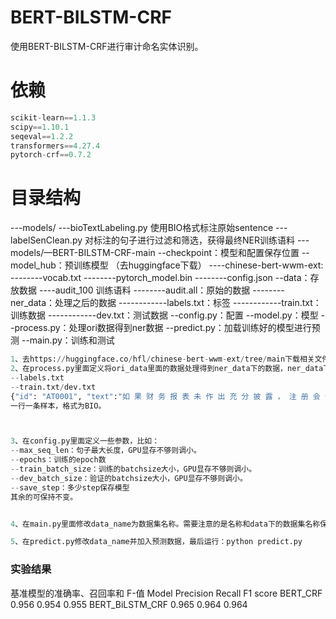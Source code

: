 # BERT-BILSTM-CRF
使用BERT-BILSTM-CRF进行审计命名实体识别。 



# 依赖

```python
scikit-learn==1.1.3 
scipy==1.10.1 
seqeval==1.2.2
transformers==4.27.4
pytorch-crf==0.7.2
```

# 目录结构

---models/
	---bioTextLabeling.py 使用BIO格式标注原始sentence
    ---labelSenClean.py  对标注的句子进行过滤和筛选，获得最终NER训练语料
---models/—BERT-BILSTM-CRF-main
    --checkpoint：模型和配置保存位置
    --model_hub：预训练模型  （去huggingface下载）
    ----chinese-bert-wwm-ext:
    --------vocab.txt
    --------pytorch_model.bin
    --------config.json
    --data：存放数据
    ----audit_100  训练语料
    --------audit.all：原始的数据
    --------ner_data：处理之后的数据
    ------------labels.txt：标签
    ------------train.txt：训练数据
    ------------dev.txt：测试数据
    --config.py：配置
    --model.py：模型
    --process.py：处理ori数据得到ner数据
    --predict.py：加载训练好的模型进行预测
    --main.py：训练和测试

```python
1、去https://huggingface.co/hfl/chinese-bert-wwm-ext/tree/main下载相关文件到chinese-bert-wwm-ext下。
2、在process.py里面定义将ori_data里面的数据处理得到ner_data下的数据，ner_data下数据样本是这样的：
--labels.txt
--train.txt/dev.txt
{"id": "AT0001", "text":"如 果 财 务 报 表 未 作 出 充 分 披 露 ， 注 册 会 计 师 应 当 按 照 《 中 国 注 册 会 计 师 审 计 准 则 第 1 5 0 2 号 在 审 计 报 告 中 发 表 非 无 保 留 意 见 》 的 规 定 ， 恰 当 发 表 保 留 意 见 或 否 定 意 见", "label": ["O", "O", "O", "O", "O", "O", "O", "O", "O", "O", "O", "O", "O", "O", "B-PER", "I-PER", "I-PER", "I-PER", "I-PER", "O", "O", "O", "O", "O", "B-auditLaws", "I-auditLaws", "I-auditLaws", "I-auditLaws", "I-auditLaws", "I-auditLaws", "I-auditLaws", "I-auditLaws", "I-auditLaws", "I-auditLaws", "I-auditLaws", "I-auditLaws", "I-auditLaws", "I-auditLaws", "I-auditLaws", "I-auditLaws", "I-auditLaws", "I-auditLaws", "I-auditLaws", "I-auditLaws", "I-auditLaws", "I-auditLaws", "I-auditLaws", "I-auditLaws", "I-auditLaws", "I-auditLaws", "I-auditLaws", "I-auditLaws", "I-auditLaws", "I-auditLaws", "I-auditLaws", "O", "O", "O", "O", "O", "O", "O", "O", "O", "O", "O", "O", "O", "O", "O", "O", "O", "O"]}
一行一条样本，格式为BIO。



3、在config.py里面定义一些参数，比如：
--max_seq_len：句子最大长度，GPU显存不够则调小。
--epochs：训练的epoch数
--train_batch_size：训练的batchsize大小，GPU显存不够则调小。
--dev_batch_size：验证的batchsize大小，GPU显存不够则调小。
--save_step：多少step保存模型
其余的可保持不变。


4、在main.py里面修改data_name为数据集名称。需要注意的是名称和data下的数据集名称保持一致。最后运行：python main.py

5、在predict.py修改data_name并加入预测数据，最后运行：python predict.py
```
### 实验结果

基准模型的准确率、召回率和 F-值
Model	    				Precision		Recall			F1 score
BERT_CRF					0.956			0.954			0.955
BERT_BiLSTM_CRF	0.965			0.964			 0.964